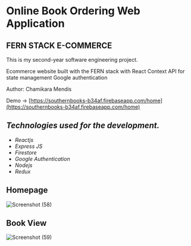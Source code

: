 

# Online Book Ordering Web Application

## FERN STACK E-COMMERCE

This is my second-year software engineering project.

Ecommerce website built with the FERN stack with React Context API for state management Google authentication

Author: Chamikara Mendis

Demo → [https://southernbooks-b34af.firebaseapp.com/home](https://southernbooks-b34af.firebaseapp.com/home)

## _Technologies used for the development._



* _Reactjs_
* _Express JS_
* _Firestore_
* _Google Authentication_
* _Nodejs_
* _Redux_

## Homepage 
![Screenshot (58)](https://user-images.githubusercontent.com/68820649/177780506-31a40f8b-f8dd-4c1e-a7f1-80b2b4975760.png)

## Book View
![Screenshot (59)](https://user-images.githubusercontent.com/68820649/177781229-3948425f-ccb1-48d7-a610-618c62b699a6.png)
